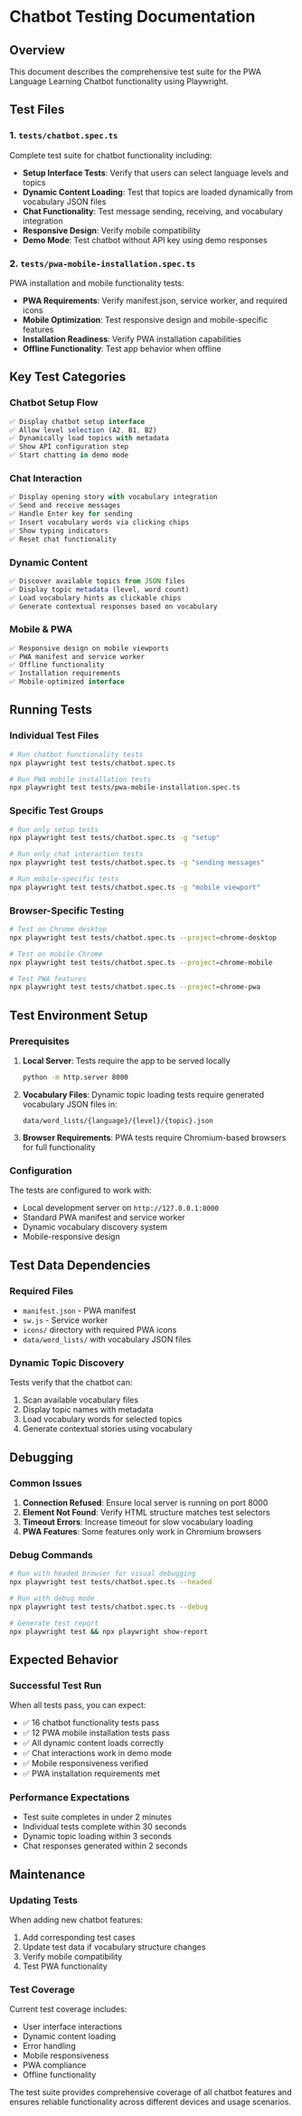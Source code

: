 # Chatbot Testing Documentation

## Overview

This document describes the comprehensive test suite for the PWA Language Learning Chatbot functionality using Playwright.

## Test Files

### 1. `tests/chatbot.spec.ts`
Complete test suite for chatbot functionality including:

- **Setup Interface Tests**: Verify that users can select language levels and topics
- **Dynamic Content Loading**: Test that topics are loaded dynamically from vocabulary JSON files
- **Chat Functionality**: Test message sending, receiving, and vocabulary integration
- **Responsive Design**: Verify mobile compatibility
- **Demo Mode**: Test chatbot without API key using demo responses

### 2. `tests/pwa-mobile-installation.spec.ts`
PWA installation and mobile functionality tests:

- **PWA Requirements**: Verify manifest.json, service worker, and required icons
- **Mobile Optimization**: Test responsive design and mobile-specific features
- **Installation Readiness**: Verify PWA installation capabilities
- **Offline Functionality**: Test app behavior when offline

## Key Test Categories

### Chatbot Setup Flow
```typescript
✅ Display chatbot setup interface
✅ Allow level selection (A2, B1, B2)
✅ Dynamically load topics with metadata
✅ Show API configuration step
✅ Start chatting in demo mode
```

### Chat Interaction
```typescript
✅ Display opening story with vocabulary integration
✅ Send and receive messages
✅ Handle Enter key for sending
✅ Insert vocabulary words via clicking chips
✅ Show typing indicators
✅ Reset chat functionality
```

### Dynamic Content
```typescript
✅ Discover available topics from JSON files
✅ Display topic metadata (level, word count)
✅ Load vocabulary hints as clickable chips
✅ Generate contextual responses based on vocabulary
```

### Mobile & PWA
```typescript
✅ Responsive design on mobile viewports
✅ PWA manifest and service worker
✅ Offline functionality
✅ Installation requirements
✅ Mobile-optimized interface
```

## Running Tests

### Individual Test Files
```bash
# Run chatbot functionality tests
npx playwright test tests/chatbot.spec.ts

# Run PWA mobile installation tests
npx playwright test tests/pwa-mobile-installation.spec.ts
```

### Specific Test Groups
```bash
# Run only setup tests
npx playwright test tests/chatbot.spec.ts -g "setup"

# Run only chat interaction tests
npx playwright test tests/chatbot.spec.ts -g "sending messages"

# Run mobile-specific tests
npx playwright test tests/chatbot.spec.ts -g "mobile viewport"
```

### Browser-Specific Testing
```bash
# Test on Chrome desktop
npx playwright test tests/chatbot.spec.ts --project=chrome-desktop

# Test on mobile Chrome
npx playwright test tests/chatbot.spec.ts --project=chrome-mobile

# Test PWA features
npx playwright test tests/chatbot.spec.ts --project=chrome-pwa
```

## Test Environment Setup

### Prerequisites
1. **Local Server**: Tests require the app to be served locally
   ```bash
   python -m http.server 8000
   ```

2. **Vocabulary Files**: Dynamic topic loading tests require generated vocabulary JSON files in:
   ```
   data/word_lists/{language}/{level}/{topic}.json
   ```

3. **Browser Requirements**: PWA tests require Chromium-based browsers for full functionality

### Configuration
The tests are configured to work with:
- Local development server on `http://127.0.0.1:8000`
- Standard PWA manifest and service worker
- Dynamic vocabulary discovery system
- Mobile-responsive design

## Test Data Dependencies

### Required Files
- `manifest.json` - PWA manifest
- `sw.js` - Service worker
- `icons/` directory with required PWA icons
- `data/word_lists/` with vocabulary JSON files

### Dynamic Topic Discovery
Tests verify that the chatbot can:
1. Scan available vocabulary files
2. Display topic names with metadata
3. Load vocabulary words for selected topics
4. Generate contextual stories using vocabulary

## Debugging

### Common Issues
1. **Connection Refused**: Ensure local server is running on port 8000
2. **Element Not Found**: Verify HTML structure matches test selectors
3. **Timeout Errors**: Increase timeout for slow vocabulary loading
4. **PWA Features**: Some features only work in Chromium browsers

### Debug Commands
```bash
# Run with headed browser for visual debugging
npx playwright test tests/chatbot.spec.ts --headed

# Run with debug mode
npx playwright test tests/chatbot.spec.ts --debug

# Generate test report
npx playwright test && npx playwright show-report
```

## Expected Behavior

### Successful Test Run
When all tests pass, you can expect:
- ✅ 16 chatbot functionality tests pass
- ✅ 12 PWA mobile installation tests pass
- ✅ All dynamic content loads correctly
- ✅ Chat interactions work in demo mode
- ✅ Mobile responsiveness verified
- ✅ PWA installation requirements met

### Performance Expectations
- Test suite completes in under 2 minutes
- Individual tests complete within 30 seconds
- Dynamic topic loading within 3 seconds
- Chat responses generated within 2 seconds

## Maintenance

### Updating Tests
When adding new chatbot features:
1. Add corresponding test cases
2. Update test data if vocabulary structure changes
3. Verify mobile compatibility
4. Test PWA functionality

### Test Coverage
Current test coverage includes:
- User interface interactions
- Dynamic content loading
- Error handling
- Mobile responsiveness
- PWA compliance
- Offline functionality

The test suite provides comprehensive coverage of all chatbot features and ensures reliable functionality across different devices and usage scenarios.

